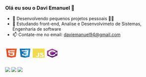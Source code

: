 ### Olá eu sou o Davi Emanuel 👋

- 🔭 Desenvolvendo pequenos projetos pessoais 👨‍💻
- 🌱 Estudando front-end, Analise e Desenvolvimeto de Sistemas, Engenharia de software
- 📫 Contate-me no email: daviemanuel94@gmail.com 
<!--
<div align="">
  <a href="https://github.com/daviEmanuelNogueira">
  <img height="140em" src="https://github-readme-stats.vercel.app/api?username=daviEmanuelNogueira&show_icons=true&theme=dark&include_all_commits=true&count_private=true"/>
  <img height="140em" src="https://github-readme-stats.vercel.app/api/top-langs/?username=daviEmanuelNogueira&layout=compact&langs_count=7&theme=dark"/>
</div>
-->
  
  <div style="display: inline_block"><br>
  <img align="center" alt="Rafa-HTML" height="30" width="40" src="https://raw.githubusercontent.com/devicons/devicon/master/icons/html5/html5-original.svg">
  <img align="center" alt="Rafa-CSS" height="30" width="40" src="https://raw.githubusercontent.com/devicons/devicon/master/icons/css3/css3-original.svg">
  <img align="center" alt="Js" height="30" width="40" src="https://raw.githubusercontent.com/devicons/devicon/master/icons/javascript/javascript-plain.svg">
  <img align="center" alt="Rafa-Csharp" height="30" width="40" src="https://raw.githubusercontent.com/devicons/devicon/master/icons/csharp/csharp-original.svg">
</div>
  
 ##
  
  <div>
    
  <a href="https://www.instagram.com/davi.reino/" target="_blank"><img src="https://img.shields.io/badge/-Instagram-%23E4405F?style=for-the-badge&logo=instagram&logoColor=white" target="_blank"></a>
  <a href = "mailto:daviemanuel94@gmail.com"><img src="https://img.shields.io/badge/-Gmail-%23333?style=for-the-badge&logo=gmail&logoColor=white" target="_blank"></a>
  <a href="https://www.linkedin.com/in/rafaella-ballerini-45875016a" target="_blank"><img src="https://img.shields.io/badge/-LinkedIn-%230077B5?style=for-the-badge&logo=linkedin&logoColor=white" target="_blank"></a> 
  
  </div>
